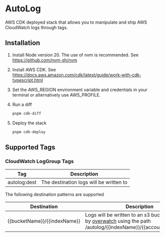# AutoLog

AWS CDK deployed stack that allows you to manipulate and ship AWS CloudWatch logs through tags.

## Installation

1. Install Node version 20. The use of nvm is recommended. See https://github.com/nvm-sh/nvm
2. Install AWS CDK. See https://docs.aws.amazon.com/cdk/latest/guide/work-with-cdk-typescript.html
3. Set the AWS_REGION environment variable and credentials in your terminal or alternatively use AWS_PROFILE.

4. Run a diff
    ```bash
   pnpm cdk-diff
    ```
   
5. Deploy the stack
    ```bash
    pnpm cdk-deploy
     ```


## Supported Tags

### CloudWatch LogGroup Tags

| Tag               | Description                             |
|-------------------|-----------------------------------------|
| autolog:dest      | The destination logs will be written to |

The following destination patterns are supported

| Destination                  | Description                                                                                                                                                      |
|------------------------------|------------------------------------------------------------------------------------------------------------------------------------------------------------------|
| {{bucketName}}/{{indexName}} | Logs will be written to an s3 bucket managed by [overwatch](https://github.com/truemark/overwatch) using the path /autolog/{{indexName}}/{{account}}/{{region}}/ |


